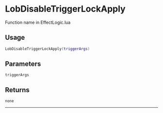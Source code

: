 # LobDisableTriggerLockApply
Function name in EffectLogic.lua
## Usage
```lua
LobDisableTriggerLockApply(triggerArgs)
```
## Parameters
`triggerArgs`
## Returns
`none`

---